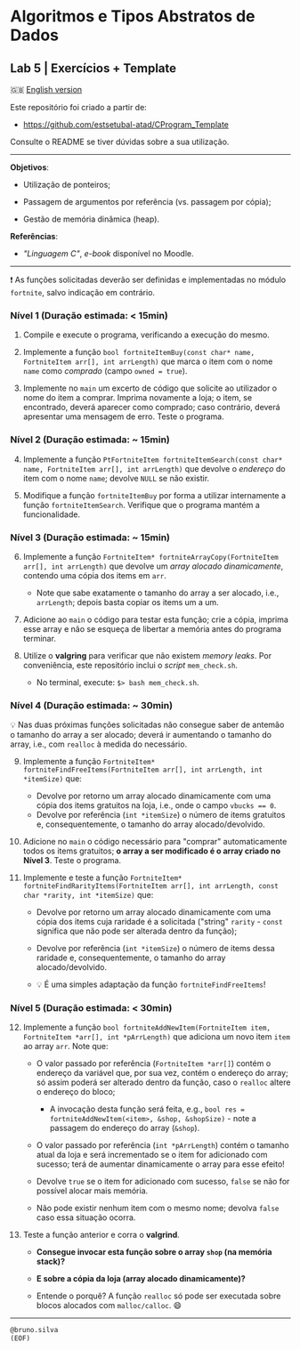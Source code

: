 # Algoritmos e Tipos Abstratos de Dados

## Lab 5 | Exercícios + Template  

:gb: [English version](README_en.md)

Este repositório foi criado a partir de:

- <https://github.com/estsetubal-atad/CProgram_Template> 

Consulte o README se tiver dúvidas sobre a sua utilização.

----

**Objetivos**:

- Utilização de ponteiros;

- Passagem de argumentos por referência (vs. passagem por cópia);

- Gestão de memória dinâmica (heap).

**Referências**:

- *"Linguagem C"*, *e-book* disponível no Moodle.

---

:exclamation: As funções solicitadas deverão ser definidas e implementadas no módulo `fortnite`, salvo indicação em contrário.

### Nível 1 (Duração estimada: < 15min)

1. Compile e execute o programa, verificando a execução do mesmo.

2. Implemente a função `bool fortniteItemBuy(const char* name, FortniteItem arr[], int arrLength)` que marca o item com o nome `name` como *comprado* (campo `owned = true`).

3. Implemente no `main` um excerto de código que solicite ao utilizador o nome do item a comprar. Imprima novamente a loja; o item, se encontrado, deverá aparecer como comprado; caso contrário, deverá apresentar uma mensagem de erro. Teste o programa.

### Nível 2 (Duração estimada: ~ 15min)

4. Implemente a função `PtFortniteItem fortniteItemSearch(const char* name, FortniteItem arr[], int arrLength)` que devolve o *endereço* do item com o nome `name`; devolve `NULL` se não existir.

5. Modifique a função `fortniteItemBuy` por forma a utilizar internamente a função `fortniteItemSearch`. Verifique que o programa mantém a funcionalidade.

### Nível 3 (Duração estimada: ~ 15min)

6. Implemente a função `FortniteItem* fortniteArrayCopy(FortniteItem arr[], int arrLength)` que devolve um *array alocado dinamicamente*, contendo uma cópia dos items em `arr`.

	- Note que sabe exatamente o tamanho do array a ser alocado, i.e., `arrLength`; depois basta copiar os items um a um.

7. Adicione ao `main` o código para testar esta função; crie a cópia, imprima esse array e não se esqueça de libertar a memória antes do programa terminar.

8. Utilize o **valgring** para verificar que não existem *memory leaks*. Por conveniência, este repositório inclui o *script* `mem_check.sh`.

	- No terminal, execute: `$> bash mem_check.sh`.

### Nível 4 (Duração estimada: ~ 30min)

:bulb: Nas duas próximas funções solicitadas não consegue saber de antemão o tamanho do array a ser alocado; deverá ir aumentando o tamanho do array, i.e., com `realloc` à medida do necessário.

9. Implemente a função `FortniteItem* fortniteFindFreeItems(FortniteItem arr[], int arrLength, int *itemSize)` que:

	- Devolve por retorno um array alocado dinamicamente com uma cópia dos items gratuitos na loja, i.e., onde o campo `vbucks == 0`.
	- Devolve por referência (`int *itemSize`) o número de items gratuitos e, consequentemente, o tamanho do array alocado/devolvido.

10. Adicione no `main` o código necessário para "comprar" automaticamente todos os items gratuitos; **o array a ser modificado é o array criado no Nível 3**. Teste o programa.

11. Implemente e teste a função `FortniteItem* fortniteFindRarityItems(FortniteItem arr[], int arrLength, const char *rarity, int *itemSize)` que:

	- Devolve por retorno um array alocado dinamicamente com uma cópia dos items cuja raridade é a solicitada ("string" `rarity` - `const` significa que não pode ser alterada dentro da função);

	- Devolve por referência (`int *itemSize`) o número de items dessa raridade e, consequentemente, o tamanho do array alocado/devolvido.
	
	- :bulb: É uma simples adaptação da função `fortniteFindFreeItems`!

### Nível 5 (Duração estimada: < 30min)

12. Implemente a função `bool fortniteAddNewItem(FortniteItem item, FortniteItem *arr[], int *pArrLength)` que adiciona um novo item `item` ao array `arr`. Note que:

	- O valor passado por referência (`FortniteItem *arr[]`)  contém o endereço da variável que, por sua vez, contém o endereço do array; só assim poderá ser alterado dentro da função, caso o `realloc` altere o endereço do bloco;

		- A invocação desta função será feita, e.g., `bool res = fortniteAddNewItem(<item>, &shop, &shopSize)` - note a passagem do endereço do array (`&shop`).

	- O valor passado por referência (`int *pArrLength`)  contém o tamanho atual da loja e será incrementado se o item for adicionado com sucesso; terá de aumentar dinamicamente o array para esse efeito!

	- Devolve `true` se o item for adicionado com sucesso, `false` se não for possível alocar mais memória.

	- Não pode existir nenhum item com o mesmo nome; devolva `false` caso essa situação ocorra.

13. Teste a função anterior e corra o **valgrind**. 

	- **Consegue invocar esta função sobre o array `shop` (na memória stack)?**

	- **E sobre a cópia da loja (array alocado dinamicamente)?**

	- Entende o porquê? A função `realloc` só pode ser executada sobre blocos alocados com `malloc/calloc`. :smile:

---

```markdown
@bruno.silva
(EOF)
``` 